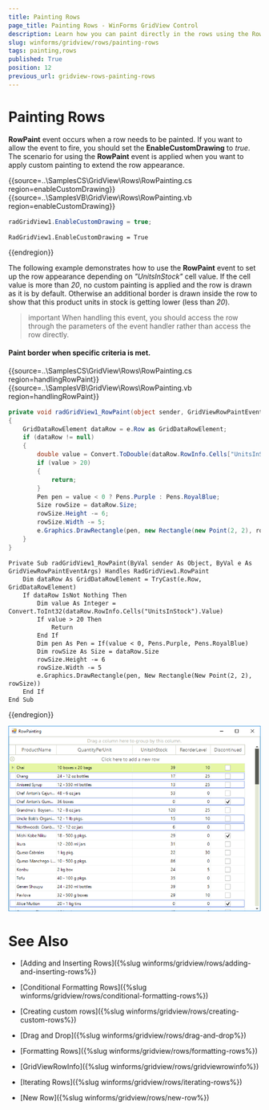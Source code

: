 ```yaml
---
title: Painting Rows
page_title: Painting Rows - WinForms GridView Control
description: Learn how you can paint directly in the rows using the RowPaint event in WinForms GridView . 
slug: winforms/gridview/rows/painting-rows
tags: painting,rows
published: True
position: 12
previous_url: gridview-rows-painting-rows
---
```


# Painting Rows

__RowPaint__ event occurs when a row needs to be painted. If you want to allow the event to fire, you should set the __EnableCustomDrawing__ to *true*. The scenario for using the __RowPaint__ event is applied when you want to apply custom painting to extend the row appearance.  

{{source=..\SamplesCS\GridView\Rows\RowPainting.cs region=enableCustomDrawing}} 
{{source=..\SamplesVB\GridView\Rows\RowPainting.vb region=enableCustomDrawing}} 

````C#
radGridView1.EnableCustomDrawing = true;

````
````VB.NET
RadGridView1.EnableCustomDrawing = True

````

{{endregion}} 

The following example demonstrates how to use the __RowPaint__ event to set up the row appearance depending on *"UnitsInStock"* cell value. If the cell value is more than *20*, no custom painting is applied and the row is drawn as it is by default. Otherwise an additional border is drawn inside the row to show that this product units in stock is getting lower (less than *20*).

>important When handling this event, you should access the row through the parameters of the event handler rather than access the row directly.
>

#### Paint border when specific criteria is met.

{{source=..\SamplesCS\GridView\Rows\RowPainting.cs region=handlingRowPaint}} 
{{source=..\SamplesVB\GridView\Rows\RowPainting.vb region=handlingRowPaint}} 

````C#
private void radGridView1_RowPaint(object sender, GridViewRowPaintEventArgs e)
{
    GridDataRowElement dataRow = e.Row as GridDataRowElement;
    if (dataRow != null)
    {
        double value = Convert.ToDouble(dataRow.RowInfo.Cells["UnitsInStock"].Value);
        if (value > 20)
        {
            return;
        }
        Pen pen = value < 0 ? Pens.Purple : Pens.RoyalBlue;
        Size rowSize = dataRow.Size;
        rowSize.Height -= 6;
        rowSize.Width -= 5;
        e.Graphics.DrawRectangle(pen, new Rectangle(new Point(2, 2), rowSize));
    }
}

````
````VB.NET
Private Sub radGridView1_RowPaint(ByVal sender As Object, ByVal e As GridViewRowPaintEventArgs) Handles RadGridView1.RowPaint
    Dim dataRow As GridDataRowElement = TryCast(e.Row, GridDataRowElement)
    If dataRow IsNot Nothing Then
        Dim value As Integer = Convert.ToInt32(dataRow.RowInfo.Cells("UnitsInStock").Value)
        If value > 20 Then
            Return
        End If
        Dim pen As Pen = If(value < 0, Pens.Purple, Pens.RoyalBlue)
        Dim rowSize As Size = dataRow.Size
        rowSize.Height -= 6
        rowSize.Width -= 5
        e.Graphics.DrawRectangle(pen, New Rectangle(New Point(2, 2), rowSize))
    End If
End Sub

````

{{endregion}} 


![gridview-rows-painting-rows 001](images/gridview-rows-painting-rows001.png)
# See Also
* [Adding and Inserting Rows]({%slug winforms/gridview/rows/adding-and-inserting-rows%})

* [Conditional Formatting Rows]({%slug winforms/gridview/rows/conditional-formatting-rows%})

* [Creating custom rows]({%slug winforms/gridview/rows/creating-custom-rows%})

* [Drag and Drop]({%slug winforms/gridview/rows/drag-and-drop%})

* [Formatting Rows]({%slug winforms/gridview/rows/formatting-rows%})

* [GridViewRowInfo]({%slug winforms/gridview/rows/gridviewrowinfo%})

* [Iterating Rows]({%slug winforms/gridview/rows/iterating-rows%})

* [New Row]({%slug winforms/gridview/rows/new-row%})

